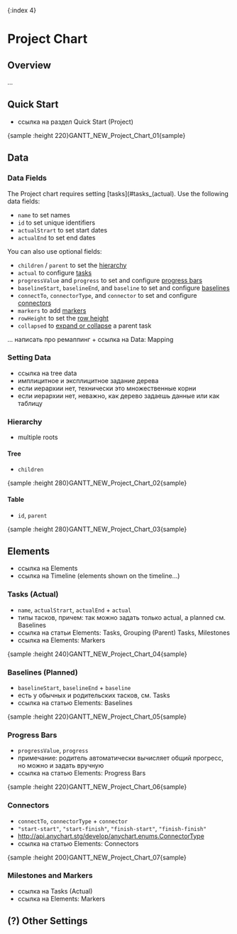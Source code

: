 {:index 4}
# Project Chart

## Overview

...

## Quick Start

* ссылка на раздел Quick Start (Project)

{sample :height 220}GANTT\_NEW\_Project\_Chart\_01{sample}

## Data

### Data Fields

The Project chart requires setting [tasks](#tasks_\(actual\). Use the following data fields:

* `name` to set names
* `id` to set unique identifiers
* `actualStrart` to set start dates
* `actualEnd` to set end dates

You can also use optional fields:

* `children` / `parent` to set the [hierarchy](#hierarchy)
* `actual` to configure [tasks](#tasks_\(actual\))
* `progressValue` and `progress` to set and configure [progress bars](#progress_bars)
* `baselineStart`, `baselineEnd`, and `baseline` to set and configure [baselines](#baselines_\(planned\))
* `connectTo`, `connectorType`, and `connector` to set and configure [connectors](#connectors)
* `markers` to add [markers](#milestones_and_markers)
* `rowHeight` to set the [row height](Basic_Settings#header_and_row_height)
* `collapsed` to [expand or collapse](#Basic_Settings#navigation) a parent task

... написать про ремаппинг + ссылка на Data: Mapping

### Setting Data

* ссылка на tree data
* имплицитное и эксплицитное задание дерева
* если иерархии нет, технически это множественные корни
* если иерархии нет, неважно, как дерево задаешь данные или как таблицу

### Hierarchy

* multiple roots

#### Tree

* `children`

{sample :height 280}GANTT\_NEW\_Project\_Chart\_02{sample}

#### Table

* `id`, `parent`

{sample :height 280}GANTT\_NEW\_Project\_Chart\_03{sample}

## Elements

* ссылка на Elements
* ссылка на Timeline (elements shown on the timeline...)

### Tasks (Actual)

* `name`, `actualStrart`, `actualEnd` + `actual`
* типы тасков, причем: так можно задать только actual, а planned см. Baselines
* ссылка на статьи Elements: Tasks, Grouping (Parent) Tasks, Milestones
* ссылка на Elements: Markers

{sample :height 240}GANTT\_NEW\_Project\_Chart\_04{sample}

### Baselines (Planned)

* `baselineStart`, `baselineEnd` + `baseline`
* есть у обычных и родительских тасков, см. Tasks
* ссылка на статью Elements: Baselines

{sample :height 220}GANTT\_NEW\_Project\_Chart\_05{sample}

### Progress Bars

* `progressValue`, `progress`
* примечание: родитель автоматически вычисляет общий прогресс, но можно и задать вручную
* ссылка на статью Elements: Progress Bars

{sample :height 220}GANTT\_NEW\_Project\_Chart\_06{sample}

### Connectors

* `connectTo`, `connectorType` + `connector`
* `"start-start"`, `"start-finish"`, `"finish-start"`, `"finish-finish"`
* http://api.anychart.stg/develop/anychart.enums.ConnectorType
* ссылка на статью Elements: Connectors

{sample :height 200}GANTT\_NEW\_Project\_Chart\_07{sample}

### Milestones and Markers

* ссылка на Tasks (Actual)
* ссылка на Elements: Markers

## (?) Other Settings